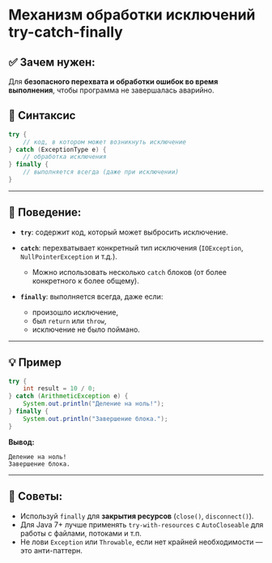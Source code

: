 # Механизм обработки исключений try-catch-finally

## ✅ Зачем нужен:

Для **безопасного перехвата и обработки ошибок во время выполнения**, чтобы программа не завершалась аварийно.

## 🔧 Синтаксис

```java
try {
    // код, в котором может возникнуть исключение
} catch (ExceptionType e) {
    // обработка исключения
} finally {
    // выполняется всегда (даже при исключении)
}
```

---

## 📌 Поведение:

* **`try`**: содержит код, который может выбросить исключение.
* **`catch`**: перехватывает конкретный тип исключения (`IOException`, `NullPointerException` и т.д.).

    * Можно использовать несколько `catch` блоков (от более конкретного к более общему).
* **`finally`**: выполняется всегда, даже если:

    * произошло исключение,
    * был `return` или `throw`,
    * исключение не было поймано.

---

## 💡 Пример

```java
try {
    int result = 10 / 0;
} catch (ArithmeticException e) {
    System.out.println("Деление на ноль!");
} finally {
    System.out.println("Завершение блока.");
}
```

**Вывод:**

```
Деление на ноль!
Завершение блока.
```

---

## 🧠 Советы:

* Используй `finally` для **закрытия ресурсов** (`close()`, `disconnect()`).
* Для Java 7+ лучше применять `try-with-resources` с `AutoCloseable` для работы с файлами, потоками и т.п.
* Не лови `Exception` или `Throwable`, если нет крайней необходимости — это анти-паттерн.
